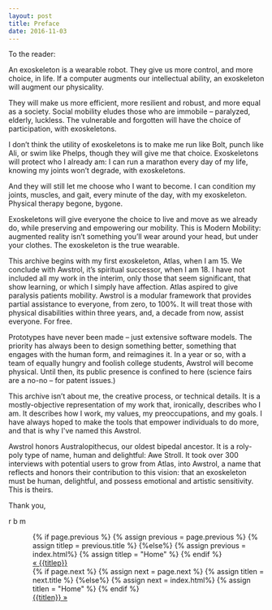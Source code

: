 ```yaml
---
layout: post
title: Preface
date: 2016-11-03
---
```

To the reader:

An exoskeleton is a wearable robot. They give us more control, and more choice, in life. If a computer augments our intellectual ability, an exoskeleton will augment our physicality.

They will make us more efficient, more resilient and robust, and more equal as a society. Social mobility eludes those who are immobile – paralyzed, elderly, luckless. The vulnerable and forgotten will have the choice of participation, with exoskeletons.

I don’t think the utility of exoskeletons is to make me run like Bolt, punch like Ali, or swim like Phelps, though they will give me that choice. Exoskeletons will protect who I already am: I can run a marathon every day of my life, knowing my joints won’t degrade, with exoskeletons. 

And they will still let me choose who I want to become. I can condition my joints, muscles, and gait, every minute of the day, with my exoskeleton. Physical therapy begone, bygone.

Exoskeletons will give everyone the choice to live and move as we already do, while preserving and empowering our mobility. This is Modern Mobility: augmented reality isn’t something you’ll wear around your head, but under your clothes. The exoskeleton is the true wearable.

This archive begins with my first exoskeleton, Atlas, when I am 15. We conclude with Awstrol, it’s spiritual successor, when I am 18. I have not included all my work in the interim, only those that seem significant, that show learning, or which I simply have affection. Atlas aspired to give paralysis patients mobility. Awstrol is a modular framework that provides partial assistance to everyone, from zero, to 100%. It will treat those with physical disabilities within three years, and, a decade from now, assist everyone. For free.

Prototypes have never been made – just extensive software models. The priority has always been to design something better, something that engages with the human form, and reimagines it. In a year or so, with a team of equally hungry and foolish college students, Awstrol will become physical. Until then, its public presence is confined to here (science fairs are a no-no – for patent issues.)

This archive isn’t about me, the creative process, or technical details. It is a mostly-objective representation of my work that, ironically, describes who I am. It describes how I work, my values, my preoccupations, and my goals. I have always hoped to make the tools that empower individuals to do more, and that is why I've named this Awstrol.

Awstrol honors Australopithecus, our oldest bipedal ancestor. It is a roly-poly type of name, human and delightful: Awe Stroll. It took over 300 interviews with potential users to grow from Atlas, into Awstrol, a name that reflects and honors their contribution to this vision: that an exoskeleton must be human, delightful, and possess emotional and artistic sensitivity. This is theirs. 

Thank you,

r b m


<ul class="footer">
    <ul class="button">
        {% if page.previous %}
            {% assign previous = page.previous %}
            {% assign titlep = previous.title %}
        {%else%}
            {% assign previous = index.html%}
            {% assign titlep = "Home" %}
        {% endif %}
        <div class="button0"><a href="{{site.baseurl}}{{previous.url}}">&laquo; {{titlep}}</a></div>
        {% if page.next %}
            {% assign next = page.next %}
            {% assign titlen = next.title %}
        {%else%}
            {% assign next = index.html%}
            {% assign titlen = "Home" %}
        {% endif %}
        <div class="button0"><a href="{{site.baseurl}}{{next.url}}">{{titlen}} &raquo;</a></div>         
    </ul>
</ul>
